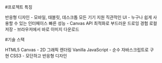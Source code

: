 #프로젝트 특징

반응형 디자인 - 모바일, 태블릿, 데스크톱 모든 기기 지원
직관적인 UI - 누구나 쉽게 사용할 수 있는 인터페이스
빠른 성능 - Canvas API 최적화로 부드러운 드로잉 경험
로컬 저장 - 브라우저에서 바로 이미지 다운로드

#기술 스택

HTML5 Canvas - 2D 그래픽 렌더링
Vanilla JavaScript - 순수 자바스크립트로 구현
CSS3 - 모던하고 반응형 디자인